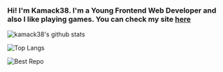 ### Hi! I'm Kamack38. I'm a Young Frontend Web Developer and also I like playing games. You can check my site [here](https://kamack38.github.io/)
![kamack38's github stats](https://github-readme-stats.vercel.app/api?username=kamack38&theme=blueberry&show_icons=true)

![Top Langs](https://github-readme-stats.vercel.app/api/top-langs/?username=kamack38&theme=blueberry&layout=compact)

![Best Repo](https://github-readme-stats.vercel.app/api/pin/?username=kamack38&repo=csgo-config&theme=blueberry)